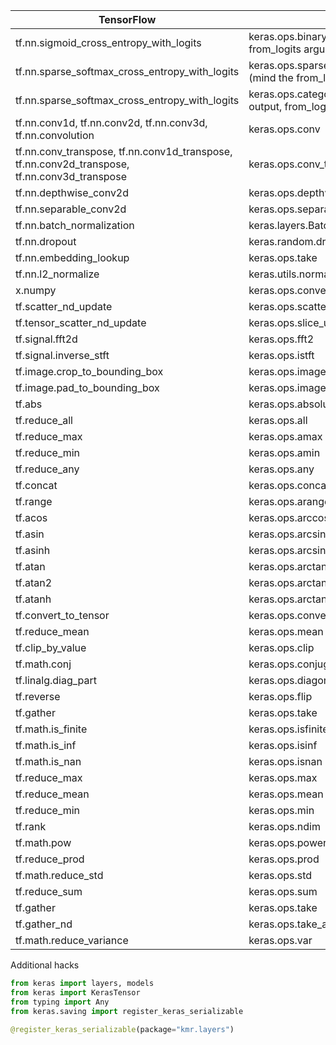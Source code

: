 | TensorFlow | Keras 3.0 |
|---|---| 
| tf.nn.sigmoid_cross_entropy_with_logits | keras.ops.binary_crossentropy (mind the from_logits argument) |
| tf.nn.sparse_softmax_cross_entropy_with_logits | keras.ops.sparse_categorical_crossentropy (mind the from_logits argument) |
| tf.nn.sparse_softmax_cross_entropy_with_logits | keras.ops.categorical_crossentropy(target, output, from_logits=False, axis=-1) |
| tf.nn.conv1d, tf.nn.conv2d, tf.nn.conv3d, tf.nn.convolution | keras.ops.conv |
| tf.nn.conv_transpose, tf.nn.conv1d_transpose, tf.nn.conv2d_transpose, tf.nn.conv3d_transpose | keras.ops.conv_transpose |
| tf.nn.depthwise_conv2d | keras.ops.depthwise_conv |
| tf.nn.separable_conv2d | keras.ops.separable_conv |
| tf.nn.batch_normalization | keras.layers.BatchNormalization |
| tf.nn.dropout | keras.random.dropout |
| tf.nn.embedding_lookup | keras.ops.take |
| tf.nn.l2_normalize | keras.utils.normalize (not an op) |
| x.numpy | keras.ops.convert_to_numpy |
| tf.scatter_nd_update | keras.ops.scatter_update |
| tf.tensor_scatter_nd_update | keras.ops.slice_update |
| tf.signal.fft2d | keras.ops.fft2 |
| tf.signal.inverse_stft | keras.ops.istft |
| tf.image.crop_to_bounding_box | keras.ops.image.crop_images |
| tf.image.pad_to_bounding_box | keras.ops.image.pad_images |
| tf.abs | keras.ops.absolute |
| tf.reduce_all | keras.ops.all |
| tf.reduce_max | keras.ops.amax |
| tf.reduce_min | keras.ops.amin |
| tf.reduce_any | keras.ops.any |
| tf.concat | keras.ops.concatenate |
| tf.range | keras.ops.arange |
| tf.acos | keras.ops.arccos |
| tf.asin | keras.ops.arcsin |
| tf.asinh | keras.ops.arcsinh |
| tf.atan | keras.ops.arctan |
| tf.atan2 | keras.ops.arctan2 |
| tf.atanh | keras.ops.arctanh |
| tf.convert_to_tensor | keras.ops.convert_to_tensor |
| tf.reduce_mean | keras.ops.mean |
| tf.clip_by_value | keras.ops.clip |
| tf.math.conj | keras.ops.conjugate |
| tf.linalg.diag_part | keras.ops.diagonal |
| tf.reverse | keras.ops.flip |
| tf.gather | keras.ops.take |
| tf.math.is_finite | keras.ops.isfinite |
| tf.math.is_inf | keras.ops.isinf |
| tf.math.is_nan | keras.ops.isnan |
| tf.reduce_max | keras.ops.max |
| tf.reduce_mean | keras.ops.mean |
| tf.reduce_min | keras.ops.min |
| tf.rank | keras.ops.ndim |
| tf.math.pow | keras.ops.power |
| tf.reduce_prod | keras.ops.prod |
| tf.math.reduce_std | keras.ops.std |
| tf.reduce_sum | keras.ops.sum |
| tf.gather | keras.ops.take |
| tf.gather_nd | keras.ops.take_along_axis |
| tf.math.reduce_variance | keras.ops.var |


Additional hacks

```python
from keras import layers, models
from keras import KerasTensor
from typing import Any
from keras.saving import register_keras_serializable

@register_keras_serializable(package="kmr.layers")
```